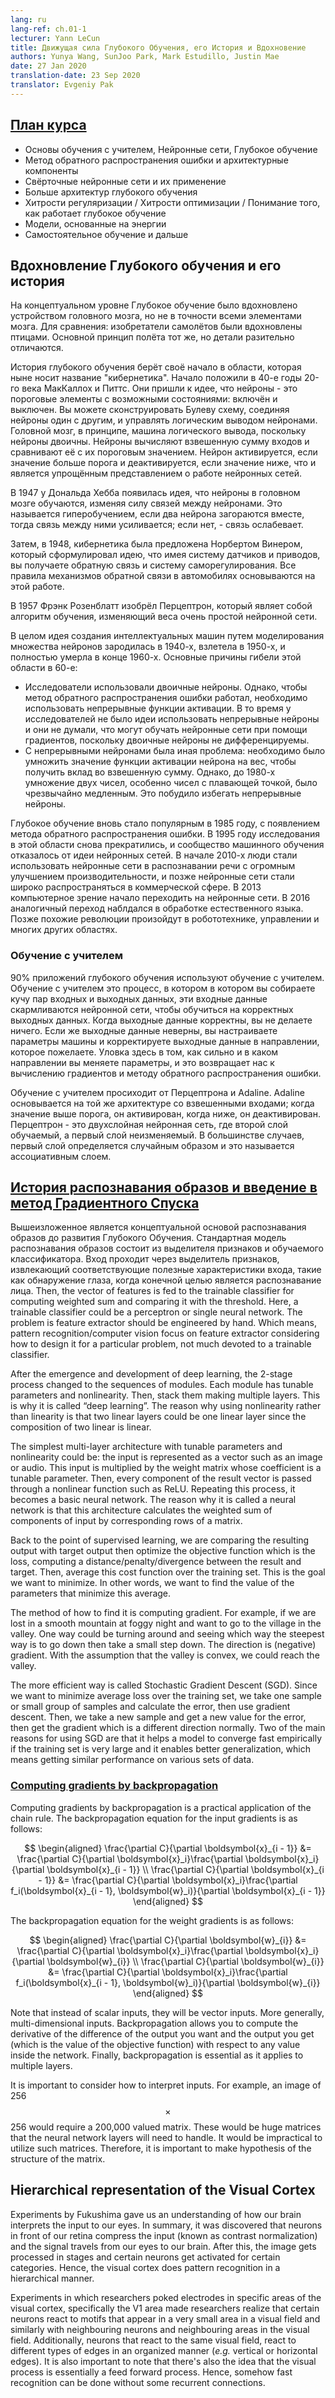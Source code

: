 ```yaml
---
lang: ru
lang-ref: ch.01-1
lecturer: Yann LeCun
title: Движущая сила Глубокого Обучения, его История и Вдохновение
authors: Yunya Wang, SunJoo Park, Mark Estudillo, Justin Mae
date: 27 Jan 2020
translation-date: 23 Sep 2020
translator: Evgeniy Pak
---
```



<!-- ## [Course plan](https://www.youtube.com/watch?v=0bMe_vCZo30&t=217s) -->

## [План курса](https://www.youtube.com/watch?v=0bMe_vCZo30&t=217s)

<!-- - Basics of Supervised Learning, Neural Nets, Deep Learning
- Backpropagation and architectural components
- Convolutional neural network and its applications
- More Deep Learning Architectures
- Regularization Tricks / Optimization Tricks / Understanding how Deep Learning works
- Energy-based models
- Self-supervised learning and beyond -->

- Основы обучения с учителем, Нейронные сети, Глубокое обучение
- Метод обратного распространения ошибки и архитектурные компоненты
- Свёрточные нейронные сети и их применение
- Больше архитектур глубокого обучения
- Хитрости регуляризации / Хитрости оптимизации / Понимание того, как работает глубокое обучение
- Модели, основанные на энергии
- Самостоятельное обучение и дальше


<!-- ## Inspiration of Deep Learning and its history -->

## Вдохновление Глубокого обучения и его история

<!-- On a conceptual level, deep learning is inspired by the brain but not all of the brain's details are relevant. For a comparison, aeroplanes were inspired by birds. The principle of flying is the same but the details are extremely different.

The history of deep learning goes back to a field which changed its name now to cybernetics. It started in the 1940s with McCulloch and Pitts. They came up with the idea that neurons are threshold units with on and off states. You could build a Boolean circuit by connecting neurons with each other and conduct logical inference with neurons. The brain is basically a logical inference machine because neurons are binary. Neurons compute a weighted sum of inputs and compare that sum to its threshold. It turns on if it's above the threshold and turns off if it's below, which is a simplified view of how neural networks work.

In 1947, Donald Hebb had the idea that neurons in the brain learn by modifying the strength of the connections between neurons. This is called hyper learning, where if two neurons are fired together, then the connection linked between them increases; if they don't fire together, then the connection decreases.

Later in 1948, cybernetics were proposed by Norbert Wiener, which is the idea that by having systems with sensors and actuators, you have a feedback loop and a self-regulatory system. The rules of the feedback mechanism of a car all come from this work.

In 1957, Frank Rosenblatt proposed the Perceptron, which is a learning algorithm that modifies the weights of very simple neural nets.

Overall, this idea of trying to build intellectual machines by simulating lots of neurons was born in 1940s, took off in 1950s, and completely died in late 1960s. The main reasons for the field dying off in 1960 are:

- The researchers used neurons that were binary. However, the way to get backpropagation to work is to use activation functions that are continuous. At that time, researchers didn't have the idea of using continuous neurons and they didn't think they can train with gradients because binary neurons are not differential.
- With continuous neurons, one would have to multiply the activation of a neuron by a weight to get a contribution to the weighted sum. However, before 1980, the multiplication of two numbers, especially floating-point numbers, were extremely slow. This resulted in another incentive to avoid using continuous neurons.

Deep Learning took off again in 1985 with the emergence of backpropagation. In 1995, the field died again and the machine learning community abandoned the idea of neural nets. In early 2010, people start using neuron nets in speech recognition with huge performance improvement and later it became widely deployed in the commercial field. In 2013, computer vision started to switch to neuron nets. In 2016, the same transition occurred in natural language processing. Soon, similar revolutions will occur in robotics, control, and many other fields. -->

На концептуальном уровне Глубокое обучение было вдохновлено устройством головного мозга, но не в точности всеми элементами мозга. Для сравнения: изобретатели самолётов были вдохновлены птицами. Основной принцип полёта тот же, но детали разительно отличаются.

История глубокого обучения берёт своё начало в области, которая ныне носит название "кибернетика". Начало положили в 40-е годы 20-го века МакКаллох и Питтс. Они пришли к идее, что нейроны - это пороговые элементы с возможными состояниями: включён и выключен. Вы можете сконструировать Булеву схему, соединяя нейроны один с другим, и управлять логическим выводом нейронами. Головной мозг, в принципе, машина логического вывода, поскольку нейроны двоичны. Нейроны вычисляют взвешенную сумму входов и сравнивают её с их пороговым значением. Нейрон активируется, если значение больше порога и деактивируется, если значение ниже, что и является упрощённым представлением о работе нейронных сетей.

В 1947 у Дональда Хебба появилась идея, что нейроны в головном мозге обучаются, изменяя силу связей между нейронами. Это называется гиперобучением, если два нейрона загораются вместе, тогда связь между ними усиливается; если нет, - связь ослабевает.

Затем, в 1948, кибернетика была предложена Норбертом Винером, который сформулировал идею, что имея систему датчиков и приводов, вы получаете обратную связь и систему саморегулирования. Все правила механизмов обратной связи в автомобилях основываются на этой работе.

В 1957 Фрэнк Розенблатт изобрёл Перцептрон, который являет собой алгоритм обучения, изменяющий веса очень простой нейронной сети.

В целом идея создания интеллектуальных машин путем моделирования множества нейронов зародилась в 1940-х, взлетела в 1950-х, и полностью умерла в конце 1960-х. Основные причины гибели этой области в 60-е:

- Исследователи использовали двоичные нейроны. Однако, чтобы метод обратного распространения ошибки работал, необходимо использовать непрерывные функции активации. В то время у исследователей не было идеи использовать непрерывные нейроны и они не думали, что могут обучать нейронные сети при помощи градиентов, поскольку двоичные нейроны не дифференцируемы.
- С непрерывными нейронами была иная проблема: необходимо было умножить значение функции активации нейрона на вес, чтобы получить вклад во взвешенную сумму. Однако, до 1980-х умножение двух чисел, особенно чисел с плавающей точкой, было чрезвычайно медленным. Это побудило избегать непрерывные нейроны.

Глубокое обучение вновь стало популярным в 1985 году, с появлением метода обратного распространения ошибки. В 1995 году исследования в этой области снова прекратились, и сообщество машинного обучения отказалось от идеи нейронных сетей. В начале 2010-х люди стали использовать нейронные сети в распознавании речи с огромным улучшением производительности, и позже нейронные сети стали широко распространяться в коммерческой сфере. В 2013 компьютерное зрение начало переходить на нейронные сети. В 2016 аналогичный переход наблдался в обработке естественного языка. Позже похожие революции произойдут в робототехнике, управлении и многих других областях.


<!-- ### Supervised Learning -->

### Обучение с учителем

<!-- $90\%$ of deep learning applications use supervised learning. Supervised learning is a process by which, you collect a bunch of pairs of inputs and outputs, and the inputs are feed into a machine to learn the correct output. When the output is correct, you don't do anything. If the output is wrong, you tweak the parameter of the machine and correct the output toward the one you want. The trick here is how you figure out which direction and how much you tweak the parameter and this goes back to gradient calculation and backpropagation.

Supervised learning stems from Perceptron and Adaline. The Adaline is based on the same architecture with weighted inputs; when it is above the threshold, it turns on and below the threshold, it turns off. The Perceptron is a 2-layer neuron net where the second layer is trainable and the first layer is fixed. Most of the time, the first layer is determined randomly and that's what they call associative layers. -->


$90\%$ приложений глубокого обучения используют обучение с учителем. Обучение с учителем это процесс, в котором в котором вы собираете кучу пар входных и выходных данных, эти входные данные скармливаются нейронной сети, чтобы обучиться на корректных выходных данных. Когда выходные данные корректны, вы не делаете ничего. Если же выходные данные неверны, вы настраиваете параметры машины и корректируете выходные данные в направлении, которое пожелаете. Уловка здесь в том, как сильно и в каком направлении вы меняете параметры, и это возвращает нас к вычислению градиентов и методу обратного распространения ошибки.

Обучение с учителем просиходит от Перцептрона и Adaline. Adaline основывается на той же архитектуре со взвешенными входами; когда значение выше порога, он активирован, когда ниже, он деактивирован. Перцептрон - это двухслойная нейронная сеть, где второй слой обучаемый, а первый слой неизменяемый. В большинстве случаев, первый слой определяется случайным образом и это называется ассоциативным слоем.


<!-- ## [History of Pattern Recognition and introduction to Gradient Descent](https://www.youtube.com/watch?v=0bMe_vCZo30&t=1461s) -->

## [История распознавания образов и введение в метод Градиентного Спуска](https://www.youtube.com/watch?v=0bMe_vCZo30&t=1461s)

Вышеизложенное является концептуальной основой распознавания образов до развития Глубокого Обучения. Стандартная модель распознавания образов состоит из выделителя признаков и обучаемого классификатора. Вход проходит через выделитель признаков, извлекающий соответствующие полезные характеристики входа, такие как обнаружение глаза, когда конечной целью является распознавание лица. Then, the vector of features is fed to the trainable classifier for computing weighted sum and comparing it with the threshold. Here, a trainable classifier could be a perceptron or single neural network. The problem is feature extractor should be engineered by hand. Which means, pattern recognition/computer vision focus on feature extractor considering how to design it for a particular problem, not much devoted to a trainable classifier.

After the emergence and development of deep learning, the 2-stage process changed to the sequences of modules. Each module has tunable parameters and nonlinearity. Then, stack them making multiple layers. This is why it is called “deep learning”. The reason why using nonlinearity rather than linearity is that two linear layers could be one linear layer since the composition of two linear is linear.

The simplest multi-layer architecture with tunable parameters and nonlinearity could be: the input is represented as a vector such as an image or audio. This input is multiplied by the weight matrix whose coefficient is a tunable parameter. Then, every component of the result vector is passed through a nonlinear function such as ReLU. Repeating this process, it becomes a basic neural network. The reason why it is called a neural network is that this architecture calculates the weighted sum of components of input by corresponding rows of a matrix.

Back to the point of supervised learning, we are comparing the resulting output with target output then optimize the objective function which is the loss, computing a distance/penalty/divergence between the result and target. Then, average this cost function over the training set. This is the goal we want to minimize. In other words, we want to find the value of the parameters that minimize this average.

The method of how to find it is computing gradient. For example, if we are lost in a smooth mountain at foggy night and want to go to the village in the valley. One way could be turning around and seeing which way the steepest way is to go down then take a small step down. The direction is (negative) gradient. With the assumption that the valley is convex, we could reach the valley.

The more efficient way is called Stochastic Gradient Descent (SGD). Since we want to minimize average loss over the training set, we take one sample or small group of samples and calculate the error, then use gradient descent. Then, we take a new sample and get a new value for the error, then get the gradient which is a different direction normally. Two of the main reasons for using SGD are that it helps a model to converge fast empirically if the training set is very large and it enables better generalization, which means getting similar performance on various sets of data.


### [Computing gradients by backpropagation](https://www.youtube.com/watch?v=0bMe_vCZo30&t=2336s)

Computing gradients by backpropagation is a practical application of the chain rule. The backpropagation equation for the input gradients is as follows:

$$
\begin{aligned}
\frac{\partial C}{\partial \boldsymbol{x}_{i - 1}} &= \frac{\partial C}{\partial \boldsymbol{x}_i}\frac{\partial \boldsymbol{x}_i}{\partial \boldsymbol{x}_{i - 1}} \\
\frac{\partial C}{\partial \boldsymbol{x}_{i - 1}} &= \frac{\partial C}{\partial \boldsymbol{x}_i}\frac{\partial f_i(\boldsymbol{x}_{i - 1}, \boldsymbol{w}_i)}{\partial \boldsymbol{x}_{i - 1}}
\end{aligned}
$$

The backpropagation equation for the weight gradients is as follows:

$$
\begin{aligned}
\frac{\partial C}{\partial \boldsymbol{w}_{i}} &= \frac{\partial C}{\partial \boldsymbol{x}_i}\frac{\partial \boldsymbol{x}_i}{\partial \boldsymbol{w}_{i}} \\
\frac{\partial C}{\partial \boldsymbol{w}_{i}} &= \frac{\partial C}{\partial \boldsymbol{x}_i}\frac{\partial f_i(\boldsymbol{x}_{i - 1}, \boldsymbol{w}_i)}{\partial \boldsymbol{w}_{i}}
\end{aligned}
$$

Note that instead of scalar inputs, they will be vector inputs. More generally, multi-dimensional inputs. Backpropagation allows you to compute the derivative of the difference of the output you want and the output you get (which is the value of the objective function) with respect to any value inside the network. Finally, backpropagation is essential as it applies to multiple layers.

It is important to consider how to interpret inputs. For example, an image of 256$$\times$$256 would require a 200,000 valued matrix. These would be huge matrices that the neural network layers will need to handle. It would be impractical to utilize such matrices. Therefore, it is important to make hypothesis of the structure of the matrix.


## Hierarchical representation of the Visual Cortex

Experiments by Fukushima gave us an understanding of how our brain interprets the input to our eyes. In summary, it was discovered that neurons in front of our retina compress the input (known as contrast normalization) and the signal travels from our eyes to our brain. After this, the image gets processed in stages and certain neurons get activated for certain categories. Hence, the visual cortex does pattern recognition in a hierarchical manner.

Experiments in which researchers poked electrodes in specific areas of the visual cortex, specifically the V1 area made researchers realize that certain neurons react to motifs that appear in a very small area in a visual field and similarly with neighbouring neurons and neighbouring areas in the visual field. Additionally, neurons that react to the same visual field, react to different types of edges in an organized manner (*e.g.* vertical or horizontal edges). It is also important to note that there's also the idea that the visual process is essentially a feed forward process. Hence, somehow fast recognition can be done without some recurrent connections.
